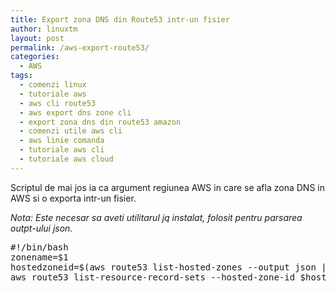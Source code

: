 ```yaml
---
title: Export zona DNS din Route53 intr-un fisier
author: linuxtm
layout: post
permalink: /aws-export-route53/
categories:
  - AWS
tags:
  - comenzi linux
  - tutoriale aws
  - aws cli route53
  - aws export dns zone cli
  - export zona dns din route53 amazon
  - comenzi utile aws cli
  - aws linie comanda
  - tutoriale aws cli
  - tutoriale aws cloud
---
```


Scriptul de mai jos ia ca argument regiunea AWS in care se afla zona DNS in AWS si o exporta intr-un fisier.

<em>Nota: Este necesar sa aveti utilitarul jq instalat, folosit pentru parsarea outpt-ului json.</em>

<pre>
#!/bin/bash
zonename=$1
hostedzoneid=$(aws route53 list-hosted-zones --output json | jq -r ".HostedZones[] | select(.Name == \"$zonename.\") | .Id" | cut -d'/' -f3)
aws route53 list-resource-record-sets --hosted-zone-id $hostedzoneid --output json | jq -jr '.ResourceRecordSets[] | "\(.Name) \t\(.TTL) \t\(.Type) \t\(.ResourceRecords[]?.Value)\n"'
</pre>
